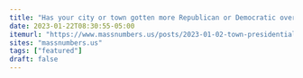 ```yaml
---
title: "Has your city or town gotten more Republican or Democratic over the last 50 years?"
date: 2023-01-22T08:30:55-05:00
itemurl: "https://www.massnumbers.us/posts/2023-01-02-town-presidential-voting-history/"
sites: "massnumbers.us"
tags: ["featured"]
draft: false
---
```


